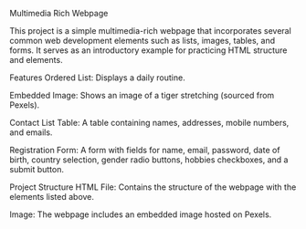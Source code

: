 Multimedia Rich Webpage


This project is a simple multimedia-rich webpage that incorporates several common web development elements such as lists, images, tables, and forms. It serves as an introductory example for practicing HTML structure and elements.

Features
Ordered List: Displays a daily routine.

Embedded Image: Shows an image of a tiger stretching (sourced from Pexels).

Contact List Table: A table containing names, addresses, mobile numbers, and emails.

Registration Form: A form with fields for name, email, password, date of birth, country selection, gender radio buttons, hobbies checkboxes, and a submit button.

Project Structure
HTML File: Contains the structure of the webpage with the elements listed above.

Image: The webpage includes an embedded image hosted on Pexels.
